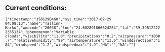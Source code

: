 ## Current conditions: 
 ``` {"timestamp":"1501290460","sys_time":"2017-07-29 04:08:13","name":"Tallinn-Harku","wmocode":"26038","lon":"24.602891666624284","lat":"59.398122222355134","phenomenon":"Variable clouds","visibility":"11.0","precipitations":"0.2","airpressure":"1008.7","relativehumidity":"99","airtemperature":"13.6","winddirection":"184","windspeed":"1.2","windspeedmax":"1.9","NA":"","NA":""} ```
